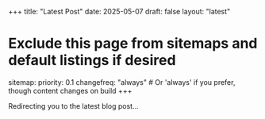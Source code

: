 +++
title: "Latest Post"
date: 2025-05-07
draft: false
layout: "latest"
# Exclude this page from sitemaps and default listings if desired
sitemap:
  priority: 0.1
  changefreq: "always" # Or 'always' if you prefer, though content changes on build
+++

Redirecting you to the latest blog post...
